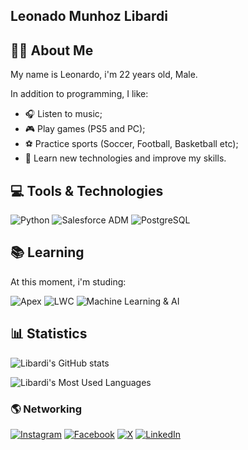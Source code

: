 ## Leonado Munhoz Libardi

## 👨‍🎓 About Me
My name is Leonardo, i'm 22 years old, Male.

In addition to programming, I like:
- 🎧 Listen to music;
- 🎮 Play games (PS5 and PC);
- ⚽ Practice sports (Soccer, Football, Basketball etc);
- 🌟 Learn new technologies and improve my skills.

## 💻 Tools & Technologies

![Python](https://img.shields.io/badge/python-3670A0?style=for-the-badge&logo=python&logoColor=ffdd54)
![Salesforce ADM](https://img.shields.io/badge/Salesforce%20ADM-00A1E0?style=for-the-badge&logo=salesforce&logoColor=white)
![PostgreSQL](https://img.shields.io/badge/PostgreSQL-336791?style=for-the-badge&logo=postgresql&logoColor=white)


## 📚 Learning
At this moment, i'm studing:

![Apex](https://img.shields.io/badge/Apex-00A1E0?style=for-the-badge&logo=salesforce&logoColor=white)
![LWC](https://img.shields.io/badge/LWC-0080FF?style=for-the-badge&logo=salesforce&logoColor=white)
![Machine Learning & AI](https://img.shields.io/badge/Machine%20Learning%20%26%20AI-3670A0?style=for-the-badge&logo=python&logoColor=ffdd54)

  
## 📊 Statistics

![Libardi's GitHub stats](https://github-readme-stats.vercel.app/api?username=leolibardi&show_icons=true&theme=aura)

![Libardi's Most Used Languages](https://github-readme-stats.vercel.app/api/top-langs/?username=leolibardi&hide_progress=true&theme=aura)



### 🌎 Networking
[![Instagram](https://img.shields.io/badge/Instagram-E4405F?style=for-the-badge&logo=instagram&logoColor=white)](https://www.instagram.com/leo__libardi/)
[![Facebook](https://img.shields.io/badge/Facebook-1877F2?style=for-the-badge&logo=facebook&logoColor=white)](https://www.facebook.com/leonardolibardieoq)
[![X](https://img.shields.io/badge/X-000?style=for-the-badge&logo=x)](https://x.com/leo_libardi19)
[![LinkedIn](https://img.shields.io/badge/LinkedIn-0077B5?style=for-the-badge&logo=linkedin&logoColor=white)](https://www.linkedin.com/in/leolibardi/)

